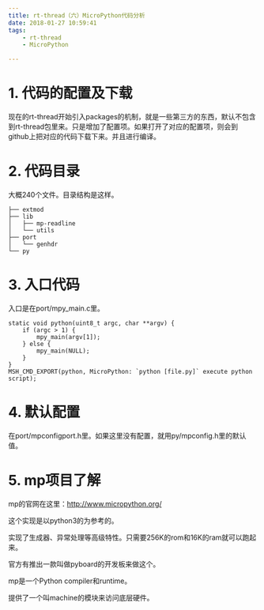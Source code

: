 ```yaml
---
title: rt-thread（六）MicroPython代码分析
date: 2018-01-27 10:59:41
tags:
	- rt-thread
	- MicroPython

---
```




# 1. 代码的配置及下载

现在的rt-thread开始引入packages的机制，就是一些第三方的东西，默认不包含到rt-thread包里来。只是增加了配置项。如果打开了对应的配置项，则会到github上把对应的代码下载下来。并且进行编译。

# 2. 代码目录

大概240个文件。目录结构是这样。

```
├── extmod
├── lib
│   ├── mp-readline
│   └── utils
├── port
│   └── genhdr
└── py
```

# 3. 入口代码

入口是在port/mpy_main.c里。

```
static void python(uint8_t argc, char **argv) {
    if (argc > 1) {
        mpy_main(argv[1]);
    } else {
        mpy_main(NULL);
    }
}
MSH_CMD_EXPORT(python, MicroPython: `python [file.py]` execute python script);
```



# 4. 默认配置

在port/mpconfigport.h里。如果这里没有配置，就用py/mpconfig.h里的默认值。



# 5. mp项目了解

mp的官网在这里：http://www.micropython.org/

这个实现是以python3的为参考的。

实现了生成器、异常处理等高级特性。只需要256K的rom和16K的ram就可以跑起来。

官方有推出一款叫做pyboard的开发板来做这个。

mp是一个Python compiler和runtime。

提供了一个叫machine的模块来访问底层硬件。

